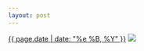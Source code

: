 ```yaml
---
layout: post
---
```


<p>
  <time><a href="/170">{{ page.date | date: "%e %B, %Y" }}</a></time>
  <a href="/170"><img src="{{ site.assets_url }}/170-640.jpg" srcset="{{ site.assets_url }}/170-1280.jpg 1280w, {{ site.assets_url }}/170-960.jpg 960w, {{ site.assets_url }}/170-640.jpg 640w, {{ site.assets_url }}/170-320.jpg 320w" sizes="(min-width: 700px) 50vw, calc(100vw - 2rem)" /></a>
</p>
